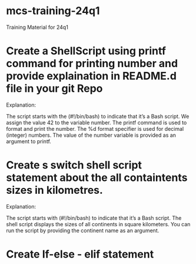 # mcs-training-24q1
Training  Material for 24q1

# Create a ShellScript using printf command for printing number and provide explaination in README.d file in your git Repo

Explanation:

The script starts with the (#!/bin/bash) to indicate that it’s a Bash script.
We assign the value 42 to the variable number.
The printf command is used to format and print the number. The %d format specifier is used for decimal (integer) numbers.
The value of the number variable is provided as an argument to printf.

# Create s switch shell script  statement  about the all containtents sizes in kilometres.

Explanation: 

The script starts with (#!/bin/bash) to indicate that it’s a Bash script.
The shell script displays the sizes of all continents in square kilometers. You can run the script by providing the continent name as an argument.


# Create If-else - elif statement

